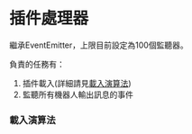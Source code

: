 # 插件處理器
繼承EventEmitter，上限目前設定為100個監聽器。

負責的任務有：  
1. 插件載入(詳細請見[載入演算法](#載入演算法))
2. 監聽所有機器人輸出訊息的事件

### 載入演算法
